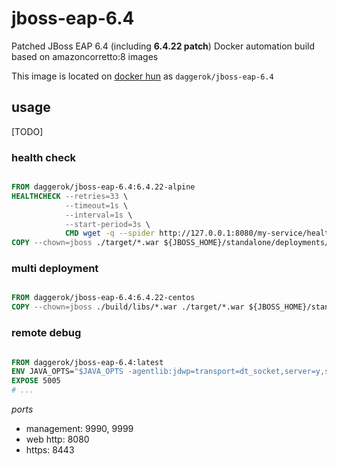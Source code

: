 # jboss-eap-6.4
Patched JBoss EAP 6.4 (including __6.4.22 patch__) Docker automation build based on amazoncorretto:8 images

This image is located on [docker hun](https://hub.docker.com/r/daggerok/jboss-eap-6.4/) as `daggerok/jboss-eap-6.4`

## usage

[TODO]

### health check

```Dockerfile

FROM daggerok/jboss-eap-6.4:6.4.22-alpine
HEALTHCHECK --retries=33 \
            --timeout=1s \
            --interval=1s \
            --start-period=3s \
            CMD wget -q --spider http://127.0.0.1:8080/my-service/health || exit 1
COPY --chown=jboss ./target/*.war ${JBOSS_HOME}/standalone/deployments/my-service.war

```

### multi deployment

```Dockerfile

FROM daggerok/jboss-eap-6.4:6.4.22-centos
COPY --chown=jboss ./build/libs/*.war ./target/*.war ${JBOSS_HOME}/standalone/deployments/

```

### remote debug

```Dockerfile

FROM daggerok/jboss-eap-6.4:latest
ENV JAVA_OPTS="$JAVA_OPTS -agentlib:jdwp=transport=dt_socket,server=y,suspend=n,address=5005"
EXPOSE 5005
# ...

```

_ports_

- management: 9990, 9999
- web http: 8080
- https: 8443

<!--

git reset --hard origin/master
git fetch -p -a --prune-tags --force --tags 

git tag -d $tagName
git push --delete origin $tagName

git tag 6.4.22-centos
git push origin --tags --force

git tag 6.4.22-alpine
git push origin --tags --force

-->
